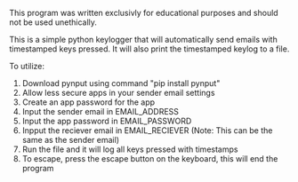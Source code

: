 This program was written exclusivly for educational purposes and should not be used unethically.

This is a simple python keylogger that will automatically send emails with timestamped keys pressed.
It will also print the timestamped keylog to a file.

To utilize:
1) Download pynput using command "pip install pynput"
2) Allow less secure apps in your sender email settings
3) Create an app password for the app
4) Input the sender email in EMAIL_ADDRESS
5) Input the app password in EMAIL_PASSWORD
6) Inpput the reciever email in EMAIL_RECIEVER (Note: This can be the same as the sender email)
7) Run the file and it will log all keys pressed with timestamps
8) To escape, press the escape button on the keyboard, this will end the program

